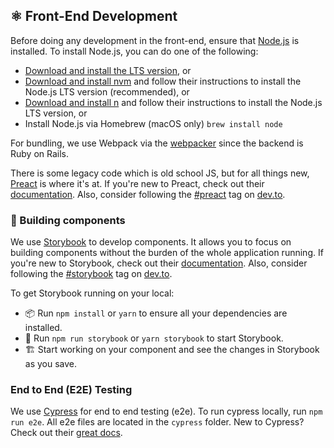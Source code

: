 ## ⚛ Front-End Development

Before doing any development in the front-end, ensure that [Node.js](https://nodejs.org) is installed. To install Node.js, you can do one of the following:

* [Download and install the LTS version](https://nodejs.org/en/download), or
* [Download and install nvm](https://github.com/creationix/nvm) and follow their instructions to install the Node.js LTS version (recommended), or
* [Download and install n](https://github.com/tj/n) and follow their instructions to install the Node.js LTS version, or
* Install Node.js via Homebrew (macOS only) `brew install node`

For bundling, we use Webpack via the [webpacker](https://github.com/rails/webpacker) since the backend is Ruby on Rails.

There is some legacy code which is old school JS, but for all things new, [Preact](https://preactjs.com) is where it's at. If you're new to Preact, check out their [documentation](https://preactjs.com/guide/getting-started). Also, consider following the [#preact](https://dev.to/t/preact) tag on [dev.to](https://dev.to).

### 👷‍ Building components

We use [Storybook](https://storybook.js.org) to develop components. It allows you to focus on building components without the burden of the whole application running. If you're new to Storybook, check out their [documentation](https://storybook.js.org/basics/guide-react). Also, consider following the [#storybook](https://dev.to/t/storybook) tag on [dev.to](https://dev.to).

To get Storybook running on your local:

* 📦 Run `npm install` or `yarn` to ensure all your dependencies are installed.
* 🏁 Run `npm run storybook` or `yarn storybook` to start Storybook.
* 🏗️ Start working on your component and see the changes in Storybook as you save.

### End to End (E2E) Testing

We use [Cypress](https://cypress.io) for end to end testing (e2e). To run cypress locally, run `npm run e2e`. All e2e files are located in the `cypress` folder. New to Cypress? Check out their [great docs](https://docs.cypress.io).
